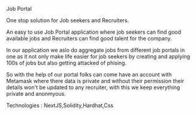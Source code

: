 Job Portal

One stop solution for Job seekers and Recruiters.

An easy to use Job Portal application where job seekers can find good available jobs and Recruiters can find good talent for the company.

In our application we aslo do aggregate jobs from different job portals in one as it not only make life easier for job seekers by creating and applying 100s of jobs but also getting attacked of phising. 

So with the help of our portal folks can come have an account with Metamask where there data is private and without their permission their details won't be updated to any recruiter, with this we keep everything private and anonmyous.

Technologies : NextJS,Solidity,Hardhat,Css



